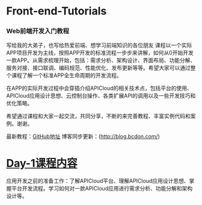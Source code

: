 # Front-end-Tutorials
### **Web前端开发入门教程**

写给我的大弟子，也写给热爱前端、想学习前端知识的各位朋友
课程以一个实际APP项目开发为主线，按照APP开发的标准流程一步步来讲解，如何从0开始开发一款APP。从需求梳理开始，包括：需求分析、架构设计、界面布局、功能分解、服务对接、接口联调、编码规范、性能优化、发布更新等等。希望大家可以通过整个课程了解一个标准APP全生命周期的开发流程。

在APP的实际开发过程中会穿插介绍APICloud的相关技术点，包括平台的使用、APICloud应用设计思想、云控制台操作、各类扩展API的调用以及一些开发技巧和优化策略。

希望通过课程和大家一起交流，共同分享，不断的来完善教程、丰富实例代码和案例。谢谢。

最新教程：[GitHub地址](https://github.com/bcdon/Front-end-Tutorials)
博客同步更新：(http://blog.bcdon.com/)

# [Day-1课程内容](https://github.com/apicloudcom/APICloud-7Days-Online-Training-Tutorials/blob/master/Day1.md)

应用开发之前的准备工作：了解APICloud平台、理解APICloud应用设计思想、掌握平台开发流程。学习如何对一款APICloud应用进行需求分析、功能分解和架构设计等。
